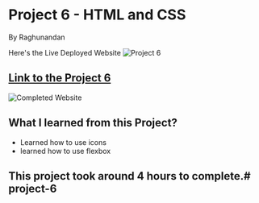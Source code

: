 # Project 6 - HTML and CSS 

By Raghunandan

Here's the Live Deployed Website ![Project 6](https://img.shields.io/badge/project%20-6-green)

## [Link to the Project 6](https://plantsgrow.netlify.app) 

![Completed Website](../project-06/photos/completed%20image.jpg)

## What I learned from this Project?

- Learned how to use icons
- learned how to use flexbox


## This project took around 4 hours to complete.# project-6
